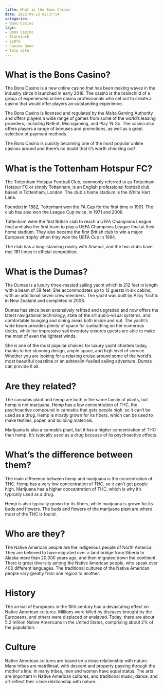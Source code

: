 ```yaml
---
title: What is the Bons Casino
date: 2022-09-23 02:37:54
categories:
- Bons Casino
tags:
- Bons Casino
- Blackjack
- SLOTS
- Casino Game
- Toto site
---
```



#  What is the Bons Casino?

The Bons Casino is a new online casino that has been making waves in the industry since it launched in early 2018. The casino is the brainchild of a group of experienced online casino professionals who set out to create a casino that would offer players an outstanding experience.

The Bons Casino is licensed and regulated by the Malta Gaming Authority and offers players a wide range of games from some of the world’s leading providers, including NetEnt, Microgaming, and Play ‘N Go. The casino also offers players a range of bonuses and promotions, as well as a great selection of payment methods.

The Bons Casino is quickly becoming one of the most popular online casinos around and there’s no doubt that it’s worth checking out!

#  What is the Tottenham Hotspur FC?

The Tottenham Hotspur Football Club, commonly referred to as Tottenham Hotspur FC or simply Tottenham, is an English professional football club based in Tottenham, London. The club's home stadium is the White Hart Lane.

Founded in 1882, Tottenham won the FA Cup for the first time in 1901. The club has also won the League Cup twice, in 1971 and 2008.

Tottenham were the first British club to reach a UEFA Champions League final and also the first team to play a UEFA Champions League final at their home stadium. They also became the first British club to win a major European trophy when they won the UEFA Cup in 1984.

The club has a long-standing rivalry with Arsenal, and the two clubs have met 181 times in official competition.

#  What is the Dumas?

The Dumas is a luxury three-masted sailing yacht which is 212 feet in length with a beam of 38 feet. She accommodates up to 12 guests in six cabins, with an additional seven crew members. The yacht was built by Alloy Yachts in New Zealand and completed in 2006.

Dumas has since been extensively refitted and upgraded and now offers the latest navigational technology, state of the art audio-visual systems, and comfortable lounging and dining areas both inside and out. The yacht’s wide beam provides plenty of space for sunbathing on her numerous decks, while her impressive sail inventory ensures guests are able to make the most of even the lightest winds.

She is one of the most popular choices for luxury yacht charters today, thanks to her stunning design, ample space, and high level of service. Whether you are looking for a relaxing cruise around some of the world’s most beautiful coastline or an adrenalin-fuelled sailing adventure, Dumas can provide it all.

#  Are they related?

The cannabis plant and hemp are both in the same family of plants, but hemp is not marijuana. Hemp has a low concentration of THC, the psychoactive compound in cannabis that gets people high, so it can’t be used as a drug. Hemp is mostly grown for its fibers, which can be used to make textiles, paper, and building materials.

Marijuana is also a cannabis plant, but it has a higher concentration of THC than hemp. It’s typically used as a drug because of its psychoactive effects.

# What’s the difference between them?

The main difference between hemp and marijuana is the concentration of THC. Hemp has a very low concentration of THC, so it can’t get people high. Marijuana has a higher concentration of THC, which is why it’s typically used as a drug.

Hemp is also typically grown for its fibers, while marijuana is grown for its buds and flowers. The buds and flowers of the marijuana plant are where most of the THC is found.

#  Who are they?

The Native American people are the indigenous people of North America. They are believed to have migrated over a land bridge from Siberia to Alaska more than 20,000 years ago, and then migrated down the continent. There is great diversity among the Native American people, who speak over 400 different languages. The traditional cultures of the Native American people vary greatly from one region to another.

# History

The arrival of Europeans in the 15th century had a devastating effect on Native American cultures. Millions were killed by diseases brought by the Europeans, and others were displaced or enslaved. Today, there are about 5.2 million Native Americans in the United States, comprising about 2% of the population.

# Culture

Native American cultures are based on a close relationship with nature. Many tribes are matrilineal, with descent and property passing through the mother's line. In many tribes, men and women have equal status. The arts are important in Native American cultures, and traditional music, dance, and art reflect their close relationship with nature.